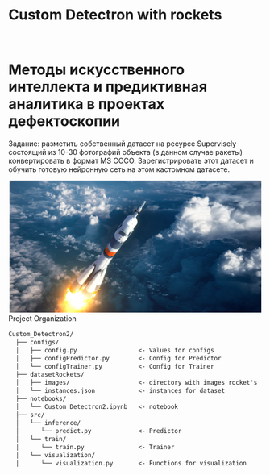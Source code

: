# Custom Detectron with rockets
<div id="header" align="center">
  <img src="https://mai.ru/press/brand/download/Default/RU/Default.png" width="100" alt=""/>
</div>


# Методы искусственного интеллекта и предиктивная аналитика в проектах дефектоскопии
Задание: разметить собственный датасет на ресурсе Supervisely состоящий из 10-30 фотографий объекта (в данном случае ракеты) конвертировать в формат MS COCO. Зарегистрировать этот датасет и обучить готовую нейронную сеть на этом кастомном датасете.
<div align="center">
  <img src="https://github.com/Szirx/custom_detectron2/blob/main/datasetRockets/images/17.jpg" width="500" alt=""/>
</div>
Project Organization

    Custom_Detectron2/
      ├── configs/
      │   ├── config.py                 <- Values for configs
      │   ├── configPredictor.py        <- Config for Predictor
      │   └── configTrainer.py          <- Config for Trainer
      ├── datasetRockets/
      │   ├── images/                   <- directory with images rocket's
      │   └── instances.json            <- instances for dataset
      ├── notebooks/
      │   └── Custom_Detectron2.ipynb   <- notebook
      ├── src/
      │   └── inference/
      │      └── predict.py             <- Predictor
      │   └── train/
      │      └── train.py               <- Trainer
      │   └── visualization/
      │      └── visualization.py       <- Functions for visualization
